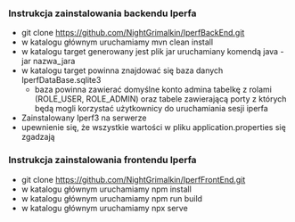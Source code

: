 ### Instrukcja zainstalowania backendu Iperfa
- git clone https://github.com/NightGrimalkin/IperfBackEnd.git
- w katalogu głównym uruchamiamy mvn clean install
- w katalogu target generowany jest plik jar uruchamiany komendą java -jar nazwa_jara
- w katalogu target powinna znajdować się baza danych IperfDataBase.sqlite3 
	- baza powinna zawierać domyślne konto admina tabelkę z rolami (ROLE_USER, ROLE_ADMIN) oraz tabele zawierającą porty z których będą mogli korzystać użytkownicy do uruchamiania sesji iperfa  
- Zainstalowany Iperf3 na serwerze 
- upewnienie się, że wszystkie wartości w pliku application.properties się zgadzają  
### Instrukcja zainstalowania frontendu Iperfa
- git clone https://github.com/NightGrimalkin/IperfFrontEnd.git
- w katalogu głównym uruchamiamy npm install
-  w katalogu głównym uruchamiamy npm run build
-  w katalogu głównym uruchamiamy npx serve
